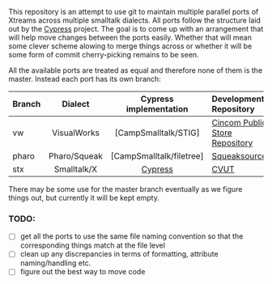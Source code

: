 This repository is an attempt to use git to maintain multiple parallel ports of Xtreams across multiple smalltalk dialects. All ports follow the structure laid out by the [Cypress](https://github.com/CampSmalltalk/Cypress) project. The goal is to come up with an arrangement that will help move changes between the ports easily. Whether that will mean some clever scheme alowing to merge things across or whether it will be some form of commit cherry-picking remains to be seen.

All the available ports are treated as equal and therefore none of them is the master. Instead each port has its own branch:

| Branch | Dialect      | Cypress implementation   | Development Repository    
|--------|:------------:|:------------------------:|:-----------------------------------
| vw     | VisualWorks  | [CampSmalltalk/STIG]     | [Cincom Public Store Repository][1]
| pharo  | Pharo/Squeak | [CampSmalltalk/filetree] | [Squeaksource][2]
| stx    | Smalltalk/X  | [Cypress][4]             | [CVUT][3]

[1]: http://www.cinomsmalltalk.com/publicRepository
[2]: http://squeaksource.com/Xtreams.html
[3]: https://swing.fit.cvut.cz/hg/stx.goodies.xtreams
[4]: https://bitbucket.org/janvrany/stx-goodies-cypress

There may be some use for the master branch eventually as we figure things out, but currently it will be kept empty.

### TODO:

  * [ ] get all the ports to use the same file naming convention so that the corresponding things match at the file level
  * [ ] clean up any discrepancies in terms of formatting, attribute naming/handling etc.
  * [ ] figure out the best way to move code